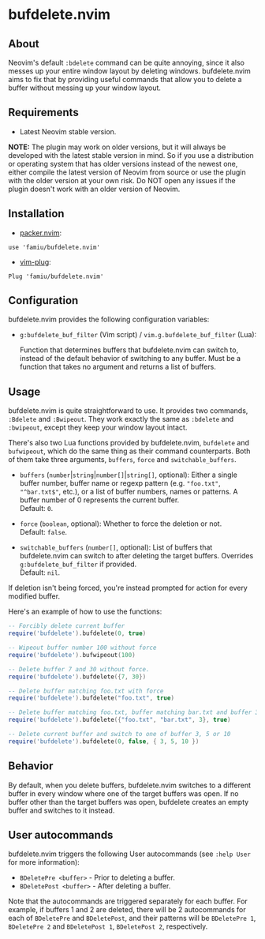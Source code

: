 # bufdelete.nvim

## About

Neovim's default `:bdelete` command can be quite annoying, since it also messes up your entire window layout by deleting windows. bufdelete.nvim aims to fix that by providing useful commands that allow you to delete a buffer without messing up your window layout.

## Requirements

- Latest Neovim stable version.

**NOTE:** The plugin may work on older versions, but it will always be developed with the latest stable version in mind. So if you use a distribution or operating system that has older versions instead of the newest one, either compile the latest version of Neovim from source or use the plugin with the older version at your own risk. Do NOT open any issues if the plugin doesn't work with an older version of Neovim.

## Installation

- [packer.nvim](https://github.com/wbthomason/packer.nvim/):
```
use 'famiu/bufdelete.nvim'
```

- [vim-plug](https://github.com/junegunn/vim-plug/):
```
Plug 'famiu/bufdelete.nvim'
```

## Configuration

bufdelete.nvim provides the following configuration variables:

- `g:bufdelete_buf_filter` (Vim script) / `vim.g.bufdelete_buf_filter` (Lua):

  Function that determines buffers that bufdelete.nvim can switch to, instead of the default behavior of switching to any buffer. Must be a function that takes no argument and returns a list of buffers.

## Usage

bufdelete.nvim is quite straightforward to use. It provides two commands, `:Bdelete` and `:Bwipeout`. They work exactly the same as `:bdelete` and `:bwipeout`, except they keep your window layout intact.

There's also two Lua functions provided by bufdelete.nvim, `bufdelete` and `bufwipeout`, which do the same thing as their command counterparts. Both of them take three arguments, `buffers`, `force` and `switchable_buffers`.

- `buffers` (`number`|`string`|`number[]`|`string[]`, optional): Either a single buffer number, buffer name or regexp pattern (e.g. `"foo.txt"`, `"^bar.txt$"`, etc.), or a list of buffer numbers, names or patterns. A buffer number of 0 represents the current buffer.<br>
  Default: `0`.

- `force` (`boolean`, optional): Whether to force the deletion or not.<br>
  Default: `false`.

- `switchable_buffers` (`number[]`, optional): List of buffers that bufdelete.nvim can switch to after deleting the target buffers. Overrides `g:bufdelete_buf_filter` if provided.<br>
  Default: `nil`.

If deletion isn't being forced, you're instead prompted for action for every modified buffer.

Here's an example of how to use the functions:

```lua
-- Forcibly delete current buffer
require('bufdelete').bufdelete(0, true)

-- Wipeout buffer number 100 without force
require('bufdelete').bufwipeout(100)

-- Delete buffer 7 and 30 without force.
require('bufdelete').bufdelete({7, 30})

-- Delete buffer matching foo.txt with force
require('bufdelete').bufdelete("foo.txt", true)

-- Delete buffer matching foo.txt, buffer matching bar.txt and buffer 3 with force
require('bufdelete').bufdelete({"foo.txt", "bar.txt", 3}, true)

-- Delete current buffer and switch to one of buffer 3, 5 or 10
require('bufdelete').bufdelete(0, false, { 3, 5, 10 })
```

## Behavior

By default, when you delete buffers, bufdelete.nvim switches to a different buffer in every window where one of the target buffers was open. If no buffer other than the target buffers was open, bufdelete creates an empty buffer and switches to it instead.

## User autocommands

bufdelete.nvim triggers the following User autocommands (see `:help User` for more information):
- `BDeletePre <buffer>` - Prior to deleting a buffer.
- `BDeletePost <buffer>` - After deleting a buffer.

Note that the autocommands are triggered separately for each buffer. For example, if buffers 1 and 2 are deleted, there will be 2 autocommands for each of `BDeletePre` and `BDeletePost`, and their patterns will be `BDeletePre 1`, `BDeletePre 2` and `BDeletePost 1`, `BDeletePost 2`, respectively.
